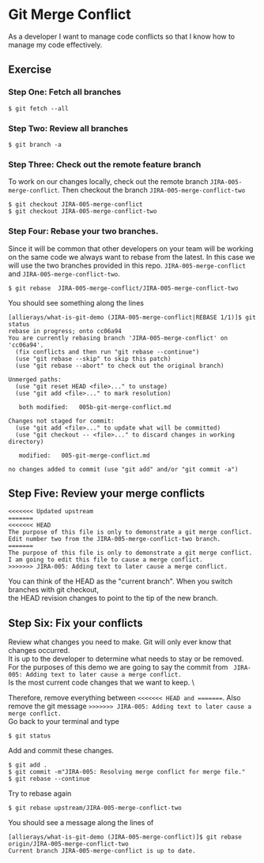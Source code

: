 # Git Merge Conflict

As a developer I want to manage code conflicts so that I know how to manage my code effectively.

## Exercise 

### Step One: Fetch all branches 
```
$ git fetch --all 
```

### Step Two: Review all branches 
```
$ git branch -a
```

### Step Three: Check out the remote feature branch
To work on our changes locally, check out the remote branch `JIRA-005-merge-conflict`. Then checkout the branch `JIRA-005-merge-conflict-two`

```
$ git checkout JIRA-005-merge-conflict
$ git checkout JIRA-005-merge-conflict-two
```

### Step Four: Rebase your two branches. 
Since it will be common that other developers on your team will be working on the same code we always want to rebase from the latest. 
In this case we will use the two branches provided in this repo. `JIRA-005-merge-conflict` and `JIRA-005-merge-conflict-two`. 
```
$ git rebase  JIRA-005-merge-conflict/JIRA-005-merge-conflict-two
```

You should see something along the lines
 
 ```
 [allierays/what-is-git-demo (JIRA-005-merge-conflict|REBASE 1/1)]$ git status
 rebase in progress; onto cc06a94
 You are currently rebasing branch 'JIRA-005-merge-conflict' on 'cc06a94'.
   (fix conflicts and then run "git rebase --continue")
   (use "git rebase --skip" to skip this patch)
   (use "git rebase --abort" to check out the original branch)
 
 Unmerged paths:
   (use "git reset HEAD <file>..." to unstage)
   (use "git add <file>..." to mark resolution)
 
 	both modified:   005b-git-merge-conflict.md
 
 Changes not staged for commit:
   (use "git add <file>..." to update what will be committed)
   (use "git checkout -- <file>..." to discard changes in working directory)
 
 	modified:   005-git-merge-conflict.md
 
 no changes added to commit (use "git add" and/or "git commit -a")
 
 ```

## Step Five: Review your merge conflicts 
```
<<<<<<< Updated upstream
=======
<<<<<<< HEAD
The purpose of this file is only to demonstrate a git merge conflict. Edit number two from the JIRA-005-merge-conflict-two branch.
=======
The purpose of this file is only to demonstrate a git merge conflict. I am going to edit this file to cause a merge conflict.
>>>>>>> JIRA-005: Adding text to later cause a merge conflict.
```

You can think of the HEAD as the "current branch". When you switch branches with git checkout, \
the HEAD revision changes to point to the tip of the new branch.

## Step Six: Fix your conflicts
Review what changes you need to make. Git will only ever know that changes occurred. \
It is up to the developer to determine what needs to stay or be removed. \
For the purposes of this demo we are going to say the commit from ` JIRA-005: Adding text to later cause a merge conflict.` \
Is the most current code changes that we want to keep. \ 

Therefore, remove everything between `<<<<<<< HEAD and =======`.  Also remove the git message `>>>>>>> JIRA-005: Adding text to later cause a merge conflict.` \
Go back to your terminal and type 
```
$ git status
```

Add and commit these changes. 
```
$ git add . 
$ git commit -m"JIRA-005: Resolving merge conflict for merge file."
$ git rebase --continue
```

Try to rebase again 
```
$ git rebase upstream/JIRA-005-merge-conflict-two
```

You should see a message along the lines of 
```
[allierays/what-is-git-demo (JIRA-005-merge-conflict)]$ git rebase origin/JIRA-005-merge-conflict-two
Current branch JIRA-005-merge-conflict is up to date.   
```


